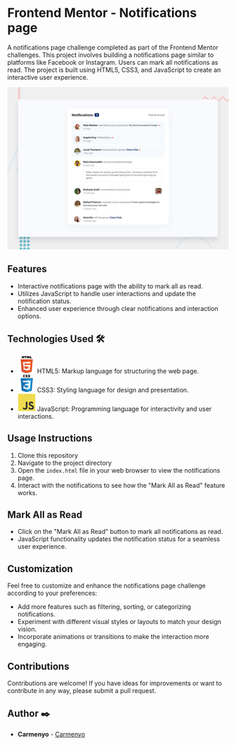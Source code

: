 # Frontend Mentor - Notifications page

A notifications page challenge completed as part of the Frontend Mentor challenges. This project involves building a notifications page similar to platforms like Facebook or Instagram. Users can mark all notifications as read. The project is built using HTML5, CSS3, and JavaScript to create an interactive user experience.

![Design preview for the Notifications page coding challenge](./design/desktop-preview.jpg)

## Features

- Interactive notifications page with the ability to mark all as read.
- Utilizes JavaScript to handle user interactions and update the notification status.
- Enhanced user experience through clear notifications and interaction options.

## Technologies Used 🛠️

- <img src="https://raw.githubusercontent.com/devicons/devicon/master/icons/html5/html5-original-wordmark.svg" alt="html5" width="40" height="40"/> HTML5: Markup language for structuring the web page.
- <img src="https://raw.githubusercontent.com/devicons/devicon/master/icons/css3/css3-original-wordmark.svg" alt="css3" width="40" height="40"/> CSS3: Styling language for design and presentation.
- <img src="https://raw.githubusercontent.com/devicons/devicon/master/icons/javascript/javascript-original.svg" alt="javascript" width="40" height="40"/> JavaScript: Programming language for interactivity and user interactions.

## Usage Instructions

1. Clone this repository
2. Navigate to the project directory
3. Open the `index.html` file in your web browser to view the notifications page.
4. Interact with the notifications to see how the "Mark All as Read" feature works.

## Mark All as Read

- Click on the "Mark All as Read" button to mark all notifications as read.
- JavaScript functionality updates the notification status for a seamless user experience.

## Customization

Feel free to customize and enhance the notifications page challenge according to your preferences:

- Add more features such as filtering, sorting, or categorizing notifications.
- Experiment with different visual styles or layouts to match your design vision.
- Incorporate animations or transitions to make the interaction more engaging.

## Contributions

Contributions are welcome! If you have ideas for improvements or want to contribute in any way, please submit a pull request.

## Author ✒️

- **Carmenyo** - [Carmenyo](https://github.com/carmenyo)

